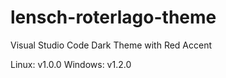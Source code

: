 # lensch-roterlago-theme
Visual Studio Code Dark Theme with Red Accent

Linux: v1.0.0
Windows: v1.2.0
